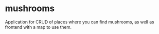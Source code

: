 # mushrooms
Application for CRUD of places where you can find mushrooms, as well as frontend with a map to use them.
